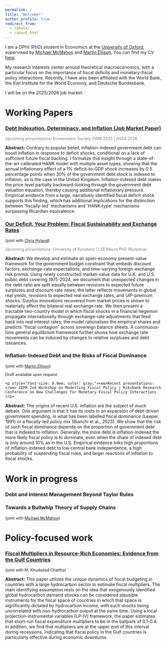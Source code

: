 ```yaml
---
permalink: /
title: "Welcome!"
author_profile: true
redirect_from: 
  - /about/
  - /about.html
---
```


I am a DPhil (PhD) student in Economics at the [University of Oxford](https://www.economics.ox.ac.uk/), supervised by [Michael McMahon](https://mcmahonecon.com/) and [Martin Ellison](https://users.ox.ac.uk/~exet2581/). You can find my CV [here](/files/cv.pdf).

My research interests center around theoretical macroeconomics, with a particular focus on the importance of fiscal deficits and monetary-fiscal policy interactions. Recently, I have also been affiliated with the World Bank, the Kiel Institute for the World Economy, and Deutsche Bundesbank.

I will be on the 2025/2026 job market.


<!---
You can find my research [here](https://tobiaskawalec.github.io/research) and my CV [here](https://tobiaskawalec.github.io/cv).
-->


Working Papers
======
<div class="paper-entry">
  <h3><a href="/files/DIDI.pdf" target="_blank">Debt Indexation, Determinacy, and Inflation (Job Market Paper)</a></h3>
  <p style="font-size: 0.9em; color: gray;"><em>Upcoming presentations:</em> Econometric Society EWM 2025 | ASSA 2026 </p>
  <div class="abstract">
   <strong>Abstract:</strong>  Contrary to popular belief, inflation-indexed government debt can boost inflation in response to deficit shocks, conditional on a lack of sufficient future fiscal backing. I formalize this insight through a state-of-the-art calibrated HANK model with multiple asset types, showing that the annual inflationary effect of a 1% deficit-to-GDP shock increases by 0.5 percentage points when 30% of the government debt stock is indexed to inflation, as is the case in the United Kingdom. Inflation-indexed debt makes the price level partially backward-looking through the government debt valuation equation, thereby causing additional inflationary pressure. Empirical evidence from a large, narratively identified fiscal deficit shock supports this finding, which has additional implications for the distinction between 'fiscally-led' mechanisms and 'HANK-type' mechanisms surpassing Ricardian equivalence.
  </div>
</div>


<div class="paper-entry">
  <h3><a href="/files/CCH_TK_OurDeficitYourProblem.pdf" target="_blank">Our Deficit, Your Problem: Fiscal Sustainability and Exchange Rates</a></h3>
  <p style="font-size: 0.9em; margin-top: 0.3rem;">
    (joint with <a href="https://chrishyland.github.io/" target="_blank">Chris Hyland</a>)
  </p>
  <p style="font-size: 0.9em; color: gray;"><em>Upcoming presentations:</em> University of Konstanz | LSE Macro PhD Workshop </p>
  <div class="abstract">
   <strong>Abstract:</strong>  We develop and estimate an open-economy present-value framework for the government budget constraint that embeds discount factors, exchange-rate expectations, and time-varying foreign-exchange risk premia. Using newly constructed market-value data for U.K. and U.S. public debt covering 1975-2024, we document that unexpected changes in the debt ratio are split equally between revisions to expected future surpluses and discount-rate news; the latter reflects movements in global real yields, revisions to expected real exchange rates, and UIP-premium shocks. Surplus innovations recovered from market prices is shown to materially affect the bilateral real exchange rate. We then present a tractable two-country model in which fiscal shocks in a financial hegemon propagate internationally through exchange-rate adjustments that feed back into real interest rates; the model rationalises the empirical shares and predicts “fiscal contagion” across sovereign balance sheets. A continuous-time general equilibrium framework further shows how exchange rate movements can be induced by changes to relative surpluses and debt issuances.
  </div>
</div>


<div class="paper-entry">
  <h3>Inflation-Indexed Debt and the Risks of Fiscal Dominance</h3>
  <p style="font-size: 0.9em; margin-top: 0.3rem;">
    (joint with <a href="https://users.ox.ac.uk/~exet2581/" target="_blank">Martin Ellison</a>)
  </p>
  <p style="font-size: 0.9em; margin-top: 0.3rem;">
    Draft available upon request.
  </p>
  
    <p style="font-size: 0.9em; color: gray;"><em>Recent presentations:</em> CEPR 2nd Workshop on Modelling Fiscal Policy | Riksbank Research Conference on New Challenges for Monetary-Fiscal Policy Interactions </p>
  <div class="abstract">
   <strong>Abstract:</strong>  The origins of recent U.S. inflation are the subject of much debate. One argument is that it has its roots in an expansion of debt-driven government spending, in what has been labelled fiscal dominance (Leeper, 1991) or a fiscally-led policy mix (Bianchi et al., 2023). We show that the risk of such fiscal dominance depends on the proportion of government debt that is indexed to inflation. Generally, the more debt is inflation-indexed the more likely fiscal policy is to dominate, even when the share of indexed debt is only around 10% as in the U.S. Empirical evidence links high proportions of inflation-indexed debt to low central bank independence, a high probability of suspending fiscal rules, and larger reactions of inflation to fiscal shocks.
  </div>
</div>


<!---
Site-wide configuration
------
The main configuration file for the site is in the base directory in [_config.yml](https://github.com/academicpages/academicpages.github.io/blob/master/_config.yml), which defines the content in the sidebars and other site-wide features. You will need to replace the default variables with ones about yourself and your site's github repository. The configuration file for the top menu is in [_data/navigation.yml](https://github.com/academicpages/academicpages.github.io/blob/master/_data/navigation.yml). For example, if you don't have a portfolio or blog posts, you can remove those items from that navigation.yml file to remove them from the header. 

Create content & metadata
------
For site content, there is one markdown file for each type of content, which are stored in directories like _publications, _talks, _posts, _teaching, or _pages. For example, each talk is a markdown file in the [_talks directory](https://github.com/academicpages/academicpages.github.io/tree/master/_talks). At the top of each markdown file is structured data in YAML about the talk, which the theme will parse to do lots of cool stuff. The same structured data about a talk is used to generate the list of talks on the [Talks page](https://academicpages.github.io/talks), each [individual page](https://academicpages.github.io/talks/2012-03-01-talk-1) for specific talks, the talks section for the [CV page](https://academicpages.github.io/cv), and the [map of places you've given a talk](https://academicpages.github.io/talkmap.html) (if you run this [python file](https://github.com/academicpages/academicpages.github.io/blob/master/talkmap.py) or [Jupyter notebook](https://github.com/academicpages/academicpages.github.io/blob/master/talkmap.ipynb), which creates the HTML for the map based on the contents of the _talks directory).
-->


Work in progress
======

<div class="work-entry">
  <h3>Debt and Interest Management Beyond Taylor Rules</h3>
  <p style="font-size: 0.9em; margin-top: 0.3rem;">
  </p>
</div>

<div class="work-entry">
  <h3>Towards a Bullwhip Theory of Supply Chains</h3>
  <p style="font-size: 0.9em; margin-top: 0.3rem;">
    (joint with <a href="https://mcmahonecon.com" target="_blank">Michael McMahon</a>)
  </p>
</div>




Policy-focused work
======
<div class="paper-entry">
  <h3><a href="/files/GulfFiscalMultipliers.pdf" target="_blank">Fiscal Multipliers in Resource-Rich Economies: Evidence from the Gulf Countries</a></h3>
  <p style="font-size: 0.9em; margin-top: 0.3rem;">
    (joint with M. Khudadad Chattha)
  </p>
  <div class="abstract">
   <strong>Abstract:</strong>  This paper utilizes the unique dynamics of fiscal budgeting in countries with a large hydrocarbon sector to estimate fiscal multipliers. The main identifying assumption rests on the idea that exogenously identified global hydrocarbon demand shocks can be considered plausible instruments for the fiscal space of countries in which that space is significantly dictated by hydrocarbon income, with such shocks being uncorrelated with non-hydrocarbon output at the same time. Using a local projection-instrumental variables (LP-IV) framework, the paper estimates that short-run fiscal expenditure multipliers to be in the ballpark of 0.1-0.4. In addition, we find that multipliers are at the upper end of this interval during recessions, indicating that fiscal policy in the Gulf countries is particularly effective during economic downturns.
  </div>
</div>


